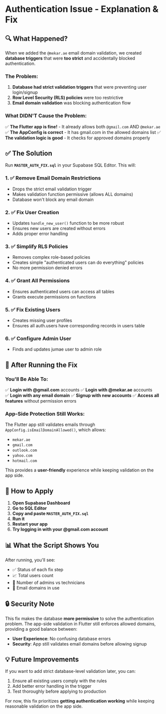 # Authentication Issue - Explanation & Fix

## 🔍 What Happened?

When we added the `@mekar.ae` email domain validation, we created **database triggers** that were **too strict** and accidentally blocked authentication.

### The Problem:

1. **Database had strict validation triggers** that were preventing user login/signup
2. **Row Level Security (RLS) policies** were too restrictive
3. **Email domain validation** was blocking authentication flow

### What DIDN'T Cause the Problem:

✅ **The Flutter app is fine!** - It already allows both `@gmail.com` AND `@mekar.ae`
✅ **The AppConfig is correct** - It has gmail.com in the allowed domains list
✅ **The validation logic is good** - It checks for approved domains properly

## ✅ The Solution

Run **`MASTER_AUTH_FIX.sql`** in your Supabase SQL Editor. This will:

### 1. ✅ Remove Email Domain Restrictions
- Drops the strict email validation trigger
- Makes validation function permissive (allows ALL domains)
- Database won't block any email domain

### 2. ✅ Fix User Creation
- Updates `handle_new_user()` function to be more robust
- Ensures new users are created without errors
- Adds proper error handling

### 3. ✅ Simplify RLS Policies
- Removes complex role-based policies
- Creates simple "authenticated users can do everything" policies
- No more permission denied errors

### 4. ✅ Grant All Permissions
- Ensures authenticated users can access all tables
- Grants execute permissions on functions

### 5. ✅ Fix Existing Users
- Creates missing user profiles
- Ensures all auth.users have corresponding records in users table

### 6. ✅ Configure Admin User
- Finds and updates jumae user to admin role

## 🎯 After Running the Fix

### You'll Be Able To:

✅ **Login with @gmail.com** accounts
✅ **Login with @mekar.ae** accounts  
✅ **Login with any email domain**
✅ **Signup with new accounts**
✅ **Access all features** without permission errors

### App-Side Protection Still Works:

The Flutter app still validates emails through `AppConfig.isEmailDomainAllowed()`, which allows:
- `mekar.ae`
- `gmail.com`
- `outlook.com`
- `yahoo.com`
- `hotmail.com`

This provides a **user-friendly** experience while keeping validation on the app side.

## 🚀 How to Apply

1. **Open Supabase Dashboard**
2. **Go to SQL Editor**
3. **Copy and paste `MASTER_AUTH_FIX.sql`**
4. **Run it**
5. **Restart your app**
6. **Try logging in with your @gmail.com account**

## 📊 What the Script Shows You

After running, you'll see:
- ✅ Status of each fix step
- 📈 Total users count
- 👥 Number of admins vs technicians
- 📧 Email domains in use

## 🔒 Security Note

This fix makes the database **more permissive** to solve the authentication problem. The app-side validation in Flutter still enforces allowed domains, providing a good balance between:
- **User Experience**: No confusing database errors
- **Security**: App still validates email domains before allowing signup

## 💡 Future Improvements

If you want to add strict database-level validation later, you can:
1. Ensure all existing users comply with the rules
2. Add better error handling in the trigger
3. Test thoroughly before applying to production

For now, this fix prioritizes **getting authentication working** while keeping reasonable validation on the app side.


